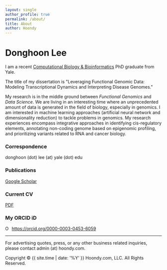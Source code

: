 ```yaml
---
layout: single
author_profile: true
permalink: /about/
title: About
author: Hoondy
---
```


# Donghoon Lee

I am a recent [Computational Biology & Bioinformatics](https://cbb.yale.edu) PhD graduate from Yale.

The title of my dissertation is "Leveraging Functional Genomic Data: Modeling Transcriptional Dynamics and Interpreting Disease Genomes."

My research is in the middle ground between *Functional Genomics* and *Data Science*. We are living in an interesting time where an unprecedented amount of data is generated in the field of biology, especially in genomics. I am interested in machine learning approaches (artificial neural network and dimensionality reduction) to tackle problems in genomics. My research experiences encompass integrative approaches in identifying cis-regulatory elements, annotating non-coding genome based on epigenomic profiling, and prioritizing variants related to RNA and cancer biology.

### Correspondence
donghoon (dot) lee (at) yale (dot) edu

### Publications
[Google Scholar](https://scholar.google.com/citations?user=_a8xSwwAAAAJ&hl=en)

### Current CV
[PDF](https://drive.google.com/file/d/1T1a_3LBeI2PBO2ioJj9NqVJeDFhf-s6Y/view?usp=sharing)

### My ORCID iD
<div itemscope itemtype="https://schema.org/Person"><a itemprop="sameAs" content="https://orcid.org/0000-0003-0453-6059" href="https://orcid.org/0000-0003-0453-6059" target="orcid.widget" rel="noopener noreferrer" style="vertical-align:top;"><img src="https://orcid.org/sites/default/files/images/orcid_16x16.png" style="width:1em;margin-right:.5em;" alt="ORCID iD icon">https://orcid.org/0000-0003-0453-6059</a></div>

---

For advertising quotes, press, or any other business related inquiries, please contact admin (at) hoondy.com.

Copyright &copy; {{ site.time | date: '%Y' }} Hoondy.com, LLC. All Rights Reserved.
